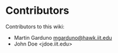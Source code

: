 # Contributors

Contributors to this wiki:

- Martin Garduno <mgarduno@hawk.iit.edu> 
- John Doe <jdoe.iit.edu>

